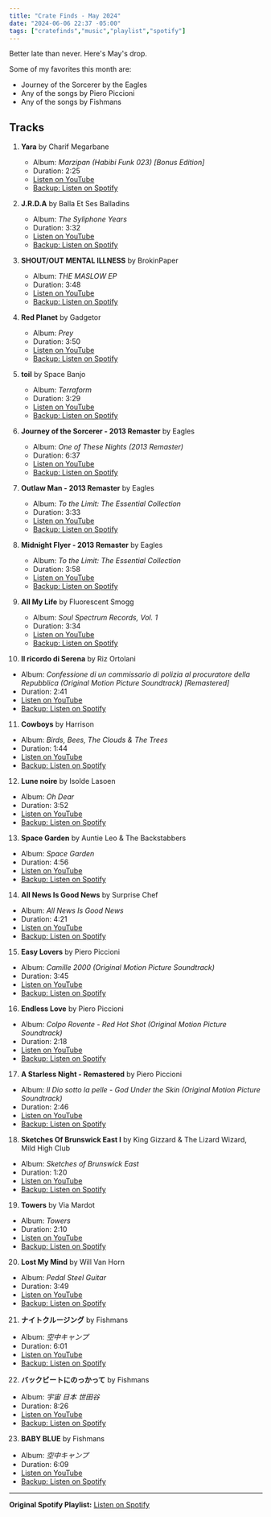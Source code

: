 ```yaml
---
title: "Crate Finds - May 2024"
date: "2024-06-06 22:37 -05:00"
tags: ["cratefinds","music","playlist","spotify"]
---
```


Better late than never. Here's May's drop.

Some of my favorites this month are:

- Journey of the Sorcerer by the Eagles
- Any of the songs by Piero Piccioni
- Any of the songs by Fishmans

## Tracks

1. **Yara** by Charif Megarbane
   - Album: *Marzipan \(Habibi Funk 023\) \[Bonus Edition\]*
   - Duration: 2:25
   - [Listen on YouTube](https://www.youtube.com/watch?v=aeuth0h4X3E)
   - [Backup: Listen on Spotify](https://open.spotify.com/track/16YPzr4O5OwFPpVyjPUDrP)

2. **J\.R\.D\.A** by Balla Et Ses Balladins
   - Album: *The Syliphone Years*
   - Duration: 3:32
   - [Listen on YouTube](https://www.youtube.com/watch?v=eLHVENLoPRE)
   - [Backup: Listen on Spotify](https://open.spotify.com/track/4HQ4H4ZoZlw39OI5dvUxiY)

3. **SHOUT/OUT MENTAL ILLNESS** by BrokinPaper
   - Album: *THE MASLOW EP*
   - Duration: 3:48
   - [Listen on YouTube](https://www.youtube.com/watch?v=kl-L_fO0Y6Q)
   - [Backup: Listen on Spotify](https://open.spotify.com/track/4tShCf9Ix3xXGkuFgvWoMp)

4. **Red Planet** by Gadgetor
   - Album: *Prey*
   - Duration: 3:50
   - [Listen on YouTube](https://www.youtube.com/watch?v=dH2YzZCQGqE)
   - [Backup: Listen on Spotify](https://open.spotify.com/track/5OR6ld6vpOrkM7wf5uugL8)

5. **toil** by Space Banjo
   - Album: *Terraform*
   - Duration: 3:29
   - [Listen on YouTube](https://www.youtube.com/watch?v=68EUCxvSF-c)
   - [Backup: Listen on Spotify](https://open.spotify.com/track/6vNyvdX9xQurzvIPAySDnV)

6. **Journey of the Sorcerer \- 2013 Remaster** by Eagles
   - Album: *One of These Nights \(2013 Remaster\)*
   - Duration: 6:37
   - [Listen on YouTube](https://www.youtube.com/watch?v=wZdZKolMIl0)
   - [Backup: Listen on Spotify](https://open.spotify.com/track/3OcBH9Vzd1UwJkQd3r1dVG)

7. **Outlaw Man \- 2013 Remaster** by Eagles
   - Album: *To the Limit: The Essential Collection*
   - Duration: 3:33
   - [Listen on YouTube](https://www.youtube.com/watch?v=HOxXSBZp4Gk)
   - [Backup: Listen on Spotify](https://open.spotify.com/track/5DQZSKAzJpOSh7XZmSlcsE)

8. **Midnight Flyer \- 2013 Remaster** by Eagles
   - Album: *To the Limit: The Essential Collection*
   - Duration: 3:58
   - [Listen on YouTube](https://www.youtube.com/watch?v=DYVITwlx2dM)
   - [Backup: Listen on Spotify](https://open.spotify.com/track/373OOW9sJwqC1ppGypdv1q)

9. **All My Life** by Fluorescent Smogg
   - Album: *Soul Spectrum Records, Vol\. 1*
   - Duration: 3:34
   - [Listen on YouTube](https://www.youtube.com/watch?v=qtufV5hOJ00)
   - [Backup: Listen on Spotify](https://open.spotify.com/track/3i3tY0iSYXL6TudsIfR2xI)

10. **Il ricordo di Serena** by Riz Ortolani
   - Album: *Confessione di un commissario di polizia al procuratore della Repubblica \(Original Motion Picture Soundtrack\) \[Remastered\]*
   - Duration: 2:41
   - [Listen on YouTube](https://www.youtube.com/watch?v=iwdivX0_lKk)
   - [Backup: Listen on Spotify](https://open.spotify.com/track/52BymKBzr701b52AF0s5cg)

11. **Cowboys** by Harrison
   - Album: *Birds, Bees, The Clouds & The Trees*
   - Duration: 1:44
   - [Listen on YouTube](https://www.youtube.com/watch?v=S0wwphG4MwY)
   - [Backup: Listen on Spotify](https://open.spotify.com/track/6TlPveqZiWf1o3dp3dsDeu)

12. **Lune noire** by Isolde Lasoen
   - Album: *Oh Dear*
   - Duration: 3:52
   - [Listen on YouTube](https://www.youtube.com/watch?v=7Ww7BjYI628)
   - [Backup: Listen on Spotify](https://open.spotify.com/track/51ZikD134KR16SW7R6WvTs)

13. **Space Garden** by Auntie Leo & The Backstabbers
   - Album: *Space Garden*
   - Duration: 4:56
   - [Listen on YouTube](https://www.youtube.com/watch?v=u3v9brc0tz4)
   - [Backup: Listen on Spotify](https://open.spotify.com/track/0ydmFrXktLZghHLW6Axytj)

14. **All News Is Good News** by Surprise Chef
   - Album: *All News Is Good News*
   - Duration: 4:21
   - [Listen on YouTube](https://www.youtube.com/watch?v=e6tQoKMNN9Y)
   - [Backup: Listen on Spotify](https://open.spotify.com/track/6xNouwojGWhHlweVGfAI9H)

15. **Easy Lovers** by Piero Piccioni
   - Album: *Camille 2000 \(Original Motion Picture Soundtrack\)*
   - Duration: 3:45
   - [Listen on YouTube](https://www.youtube.com/watch?v=pWI0Hi8q1II)
   - [Backup: Listen on Spotify](https://open.spotify.com/track/4u307txePIagFC4K67AdBA)

16. **Endless Love** by Piero Piccioni
   - Album: *Colpo Rovente \- Red Hot Shot \(Original Motion Picture Soundtrack\)*
   - Duration: 2:18
   - [Listen on YouTube](https://www.youtube.com/watch?v=XKW84_vt7b4)
   - [Backup: Listen on Spotify](https://open.spotify.com/track/5ApMqACDwOWUOjaztWwU5A)

17. **A Starless Night \- Remastered** by Piero Piccioni
   - Album: *Il Dio sotto la pelle \- God Under the Skin \(Original Motion Picture Soundtrack\)*
   - Duration: 2:46
   - [Listen on YouTube](https://www.youtube.com/watch?v=-3tIeUxdMfY)
   - [Backup: Listen on Spotify](https://open.spotify.com/track/7pP4NFVVuqi9IEgqTf0LVv)

18. **Sketches Of Brunswick East I** by King Gizzard & The Lizard Wizard, Mild High Club
   - Album: *Sketches of Brunswick East*
   - Duration: 1:20
   - [Listen on YouTube](https://www.youtube.com/watch?v=64AyXCOSkfU)
   - [Backup: Listen on Spotify](https://open.spotify.com/track/2nuzFl7CdwhdTQEnmiqWW2)

19. **Towers** by Via Mardot
   - Album: *Towers*
   - Duration: 2:10
   - [Listen on YouTube](https://www.youtube.com/watch?v=2LsQzx-ta7U)
   - [Backup: Listen on Spotify](https://open.spotify.com/track/5vRddYNxxKvNGZwTswTL18)

20. **Lost My Mind** by Will Van Horn
   - Album: *Pedal Steel Guitar*
   - Duration: 3:49
   - [Listen on YouTube](https://www.youtube.com/watch?v=zrLXBIc6F8E)
   - [Backup: Listen on Spotify](https://open.spotify.com/track/1TSJvLS7GXyhxhPVk3IQBh)

21. **ナイトクルージング** by Fishmans
   - Album: *空中キャンプ*
   - Duration: 6:01
   - [Listen on YouTube](https://www.youtube.com/watch?v=FL7xO92hRDI)
   - [Backup: Listen on Spotify](https://open.spotify.com/track/36Thm3dOVuCR4SFyzwJioN)

22. **バックビートにのっかって** by Fishmans
   - Album: *宇宙 日本 世田谷*
   - Duration: 8:26
   - [Listen on YouTube](https://www.youtube.com/watch?v=YTh7q_tGi4g)
   - [Backup: Listen on Spotify](https://open.spotify.com/track/2yIywMeXB1A4bME5JLfJYd)

23. **BABY BLUE** by Fishmans
   - Album: *空中キャンプ*
   - Duration: 6:09
   - [Listen on YouTube](https://www.youtube.com/watch?v=pfCt0J8GKCI)
   - [Backup: Listen on Spotify](https://open.spotify.com/track/2Eot25c6UOeLc4jcN3fEQF)

---

**Original Spotify Playlist:** [Listen on Spotify](https://open.spotify.com/playlist/0x0XmEW2RcXxYM0KXzlVk0)
